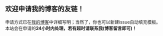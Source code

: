 ## 欢迎申请我的博客的友链！

申请方式已在[我的博客](https://www.felixchen0707.cn/link)中详细写明；当然了，你也可以新建issue自动填充模板。本站会在申请的**24小时内处理，若有超时请联系我(博客留言即可)！**
